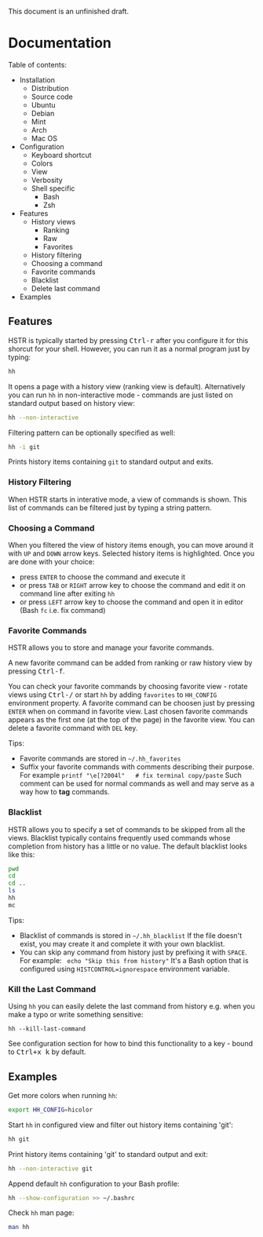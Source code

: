 This document is an unfinished draft.

# Documentation
Table of contents:

* Installation
  * Distribution
  * Source code
  * Ubuntu
  * Debian
  * Mint
  * Arch
  * Mac OS
* Configuration
  * Keyboard shortcut
  * Colors
  * View
  * Verbosity
  * Shell specific
    * Bash
    * Zsh
* Features
  * History views
    * Ranking
    * Raw
    * Favorites
  * History filtering
  * Choosing a command
  * Favorite commands
  * Blacklist
  * Delete last command
* Examples
  

## Features
HSTR is typically started by pressing <kbd>Ctrl-r</kbd> after
you configure it for this shorcut for your shell. However,
you can run it as a normal program just by typing:

```bash
hh
```

It opens a page with a history view (ranking view is default).
Alternatively you can run `hh` in non-interactive mode - 
commands are just listed on standard output based on history
view:

```bash
hh --non-interactive
```

Filtering pattern can be optionally specified as well:

```bash
hh -i git
```

Prints history items containing `git` to standard output and
exits.

### History Filtering
When HSTR starts in interative mode, a view of commands
is shown. This list of commands can be filtered just by typing
a string pattern.


### Choosing a Command
When you filtered the view of history items enough, you can
move around it with `UP` and `DOWN` arrow keys. Selected history
items is highlighted. Once you are done with your choice:

* press `ENTER` to choose the command and execute it
* or press `TAB` or `RIGHT` arrow key to choose the command and edit it on command line after exiting `hh`
* or press `LEFT` arrow key to choose the command and open it in editor (Bash `fc` i.e. fix command)


### Favorite Commands
HSTR allows you to store and manage your favorite 
commands. 

A new favorite command can be added from
ranking or raw history view by pressing <kbd>Ctrl-f</kbd>.

You can check your favorite commands by choosing 
favorite view - rotate views using <kbd>Ctrl-/</kbd> or start
`hh` by adding `favorites` to `HH_CONFIG` environment
property. A favorite command can be choosen just
by pressing `ENTER` when on command in favorite view.
Last chosen favorite commands appears as the first
one (at the top of the page) in the favorite view.
You can delete a favorite command with `DEL` key.

Tips:

* Favorite commands are stored in `~/.hh_favorites`
* Suffix your favorite commands with comments
  describing their purpose. For example 
  `printf "\e[?2004l"   # fix terminal copy/paste`
  Such comment can be used for normal commands
  as well and may serve as a way how to **tag**
  commands.


### Blacklist
HSTR allows you to specify a set of commands to be
skipped from all the views. Blacklist typically contains
frequently used commands whose completion from history 
has a little or no value. The default blacklist looks 
like this:

```bash
pwd
cd
cd ..
ls
hh
mc
```

Tips:

* Blacklist of commands is stored in `~/.hh_blacklist`
  If the file doesn't exist, you may create it and complete
  it with your own blacklist.
* You can skip any command from history just by
  prefixing it with `SPACE`. For example:
  ` echo "Skip this from history"` It's a Bash
  option that is configured using 
  `HISTCONTROL=ignorespace` environment variable.


### Kill the Last Command
Using `hh` you can easily delete the last command from history
e.g. when you make a typo or write something sensitive:

```
hh --kill-last-command
```

See configuration section for how to bind this functionality to
a key - bound to <kbd>Ctrl+x k</kbd> by default.


## Examples
Get more colors when running `hh`:

```bash
export HH_CONFIG=hicolor
```

Start `hh` in configured view and filter out history items 
containing 'git':

```bash
hh git
```

Print history items containing 'git' to standard output and exit:

```bash
hh --non-interactive git
```

Append  default `hh` configuration to your Bash profile:

```bash
hh --show-configuration >> ~/.bashrc
```

Check `hh` man page:

```bash
man hh
```
